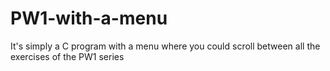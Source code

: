 # PW1-with-a-menu
It's simply a C program with a menu where you could scroll between all the exercises of the PW1 series
